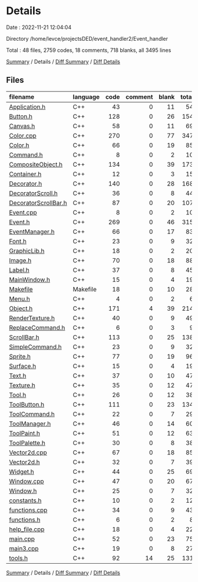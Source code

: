 # Details

Date : 2022-11-21 12:04:04

Directory /home/levce/projectsDED/event_handler2/Event_handler

Total : 48 files,  2759 codes, 18 comments, 718 blanks, all 3495 lines

[Summary](results.md) / Details / [Diff Summary](diff.md) / [Diff Details](diff-details.md)

## Files
| filename | language | code | comment | blank | total |
| :--- | :--- | ---: | ---: | ---: | ---: |
| [Application.h](/Application.h) | C++ | 43 | 0 | 11 | 54 |
| [Button.h](/Button.h) | C++ | 128 | 0 | 26 | 154 |
| [Canvas.h](/Canvas.h) | C++ | 58 | 0 | 11 | 69 |
| [Color.cpp](/Color.cpp) | C++ | 270 | 0 | 77 | 347 |
| [Color.h](/Color.h) | C++ | 66 | 0 | 19 | 85 |
| [Command.h](/Command.h) | C++ | 8 | 0 | 2 | 10 |
| [CompositeObject.h](/CompositeObject.h) | C++ | 134 | 0 | 39 | 173 |
| [Container.h](/Container.h) | C++ | 12 | 0 | 3 | 15 |
| [Decorator.h](/Decorator.h) | C++ | 140 | 0 | 28 | 168 |
| [DecoratorScroll.h](/DecoratorScroll.h) | C++ | 36 | 0 | 8 | 44 |
| [DecoratorScrollBar.h](/DecoratorScrollBar.h) | C++ | 87 | 0 | 20 | 107 |
| [Event.cpp](/Event.cpp) | C++ | 8 | 0 | 2 | 10 |
| [Event.h](/Event.h) | C++ | 269 | 0 | 46 | 315 |
| [EventManager.h](/EventManager.h) | C++ | 66 | 0 | 17 | 83 |
| [Font.h](/Font.h) | C++ | 23 | 0 | 9 | 32 |
| [GraphicLib.h](/GraphicLib.h) | C++ | 18 | 0 | 2 | 20 |
| [Image.h](/Image.h) | C++ | 70 | 0 | 18 | 88 |
| [Label.h](/Label.h) | C++ | 37 | 0 | 8 | 45 |
| [MainWindow.h](/MainWindow.h) | C++ | 15 | 0 | 4 | 19 |
| [Makefile](/Makefile) | Makefile | 18 | 0 | 10 | 28 |
| [Menu.h](/Menu.h) | C++ | 4 | 0 | 2 | 6 |
| [Object.h](/Object.h) | C++ | 171 | 4 | 39 | 214 |
| [RenderTexture.h](/RenderTexture.h) | C++ | 40 | 0 | 9 | 49 |
| [ReplaceCommand.h](/ReplaceCommand.h) | C++ | 6 | 0 | 3 | 9 |
| [ScrollBar.h](/ScrollBar.h) | C++ | 113 | 0 | 25 | 138 |
| [SimpleCommand.h](/SimpleCommand.h) | C++ | 23 | 0 | 9 | 32 |
| [Sprite.h](/Sprite.h) | C++ | 77 | 0 | 19 | 96 |
| [Surface.h](/Surface.h) | C++ | 15 | 0 | 4 | 19 |
| [Text.h](/Text.h) | C++ | 37 | 0 | 10 | 47 |
| [Texture.h](/Texture.h) | C++ | 35 | 0 | 12 | 47 |
| [Tool.h](/Tool.h) | C++ | 26 | 0 | 12 | 38 |
| [ToolButton.h](/ToolButton.h) | C++ | 111 | 0 | 23 | 134 |
| [ToolCommand.h](/ToolCommand.h) | C++ | 22 | 0 | 7 | 29 |
| [ToolManager.h](/ToolManager.h) | C++ | 46 | 0 | 14 | 60 |
| [ToolPaint.h](/ToolPaint.h) | C++ | 51 | 0 | 12 | 63 |
| [ToolPalette.h](/ToolPalette.h) | C++ | 30 | 0 | 8 | 38 |
| [Vector2d.cpp](/Vector2d.cpp) | C++ | 67 | 0 | 18 | 85 |
| [Vector2d.h](/Vector2d.h) | C++ | 32 | 0 | 7 | 39 |
| [Widget.h](/Widget.h) | C++ | 44 | 0 | 25 | 69 |
| [Window.cpp](/Window.cpp) | C++ | 47 | 0 | 20 | 67 |
| [Window.h](/Window.h) | C++ | 25 | 0 | 7 | 32 |
| [constants.h](/constants.h) | C++ | 10 | 0 | 2 | 12 |
| [functions.cpp](/functions.cpp) | C++ | 34 | 0 | 9 | 43 |
| [functions.h](/functions.h) | C++ | 6 | 0 | 2 | 8 |
| [help_file.cpp](/help_file.cpp) | C++ | 18 | 0 | 4 | 22 |
| [main.cpp](/main.cpp) | C++ | 52 | 0 | 23 | 75 |
| [main3.cpp](/main3.cpp) | C++ | 19 | 0 | 8 | 27 |
| [tools.h](/tools.h) | C++ | 92 | 14 | 25 | 131 |

[Summary](results.md) / Details / [Diff Summary](diff.md) / [Diff Details](diff-details.md)